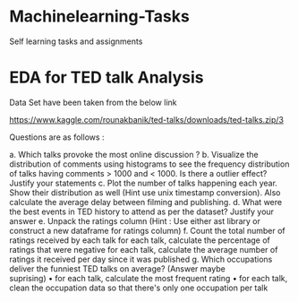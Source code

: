 # Machinelearning-Tasks
Self learning tasks and assignments

# EDA for TED talk Analysis

Data Set have been taken from the below link

https://www.kaggle.com/rounakbanik/ted-talks/downloads/ted-talks.zip/3

Questions are as follows :

a.	Which talks provoke the most online discussion ? 
b.	Visualize the distribution of comments using histograms to see the frequency distribution of talks having comments > 1000 and  < 1000. Is there a outlier effect? Justify your statements
c.	Plot the number of talks happening each year. Show their distribution as well (Hint use unix timestamp conversion).
Also calculate the average delay between filming and publishing. 
d.	What were the best events in TED history to attend as per the dataset? Justify your answer
e.	Unpack the ratings column (Hint : Use either ast library or construct a new dataframe for ratings column)
f.	Count the total number of ratings received by each talk
 for each talk, calculate the percentage of ratings that were negative
 for each talk, calculate the average number of ratings it received per day since it was    published
g.   Which occupations deliver the funniest TED talks on average? (Answer maybe        
       suprising)
•	for each talk, calculate the most frequent rating
•	for each talk, clean the occupation data so that there's only one occupation per talk
